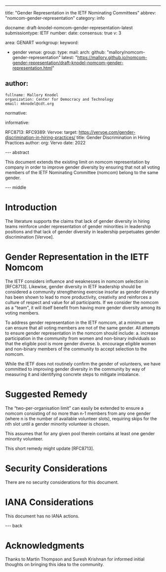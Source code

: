 ---
title: "Gender Representation in the IETF Nominating Committees"
abbrev: "nomcom-gender-representation"
category: info


docname: draft-knodel-nomcom-gender-representation-latest
submissiontype: IETF
number:
date:
consensus: true
v: 3

area: GENART
workgroup: 
keyword:
 - gender
venue:
  group: 
  type: 
  mail: 
  arch: 
  github: "mallory/nomcom-gender-representation"
  latest: "https://mallory.github.io/nomcom-gender-representation/draft-knodel-nomcom-gender-representation.html"


author:
 -
    fullname: Mallory Knodel
    organization: Center for Democracy and Technology
    email: mknodel@cdt.org

normative:

informative:

  RFC8713:
  RFC9389:
  Vervoe:
    target: https://vervoe.com/gender-discrimination-in-hiring-practices/
    title: Gender Discrimination in Hiring Practices
    author:
      org: Vervo
    date: 2022

--- abstract

This document extends the existing limit on nomcom representation by company in order to improve gender diversity by ensuring that not all voting members of the IETF Nominating Committee (nomcom) belong to the same gender.

--- middle

# Introduction

The literature supports the claims that lack of gender diversity in hiring teams reinforce under representation of gender minorities in leadership positions and that lack of gender diversity in leadership perpetuates gender discrimination [Vervoe].

# Gender Representation in the IETF Nomcom

The IETF considers influence and weaknesses in nomcom selection in [RFC8713]. Likewise, gender diversity in IETF leadership should be considered a community strengthening exercise insofar as gender diversity has been shown to lead to more productivity, creativity and reinforces a culture of respect and value for all participants. If we consider the nomcom as a "team", it will itself benefit from having more gender diversity among its voting members.

To address gender representation in the IETF nomcom, at a minimum we can ensure that all voting members are not of the same gender. All attempts to ensure gender representation in the nomcom should include:
    a. increase participation in the community from women and non-binary individuals so that the eligible pool is more gender diverse.
    b. encourage eligible women and non-binary members of the community to accept selection to the nomcom.

While the IETF does not routinely confirm the gender of volunteers, we have committed to improving gender diversity in the community by way of measuring it and identifying concrete steps to mitigate imbalance.

# Suggested Remedy

The “two-per-organisation limit” can easily be extended to ensure a nomcom consisting of no more than n-1 members from any one gender (where n is the number of available volunteer slots), requiring skips for the nth slot until a gender minority volunteer is chosen.

This assumes that for any given pool therein contains at least one gender minority volunteer.

This short remedy might update [RFC8713].

# Security Considerations

There are no security considerations for this document.

# IANA Considerations

This document has no IANA actions.

--- back

# Acknowledgments

Thanks to Martin Thompson and Suresh Krishnan for informed initial thoughts on bringing this idea to the community.
